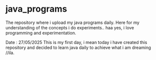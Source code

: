 # java_programs
The repository where i upload my java programs daily. Here for my understanding of the concepts i do experiments.. haa yes, i love programming and experimentation.

Date : 27/05/2025
This is my first day, i mean today i have created this repository and decided to learn java daily to achieve what i am dreaming //ila.